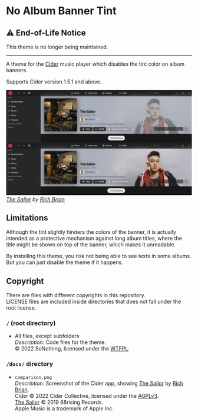 # No Album Banner Tint

## ⚠ End-of-Life Notice

This theme is no longer being maintained.

---

A theme for the [Cider] music player which disables the tint color on album banners.

Supports Cider version 1.5.1 and above.

![Comparison of the Cider interface before and after applying the theme](https://raw.githubusercontent.com/SoNothingMC/Cider_NoHeroTint/main/docs/comparison.png)  
*[The Sailor] by [Rich Brian]*

## Limitations

Although the tint slightly hinders the colors of the banner, it is actually intended as a protective mechanism against long album titles, where the title might be shown on top of the banner, which makes it unreadable.

By installing this theme, you risk not being able to see texts in some albums.  
But you can just disable the theme if it happens.

## Copyright

There are files with different copyrights in this repository.  
LICENSE files are included inside directories that does not fall under the root license.

### `/` (root directory)

* All files, except subfolders  
*Description:* Code files for the theme.  
© 2022 SoNothing, licensed under the [WTFPL].

### `/docs/` directory

* `comparison.png`  
*Description:* Screenshot of the Cider app, showing [The Sailor] by [Rich Brian].  
Cider © 2022 Cider Collective, licensed under the [AGPLv3].  
[The Sailor] © 2019 88rising Records.  
Apple Music is a trademark of Apple Inc.  

[Cider]: https://cider.sh/
[The Sailor]: https://geo.music.apple.com/album/1469319614/
[Rich Brian]: https://geo.music.apple.com/artist/1023207266/
[WTFPL]: https://github.com/SoNothingMC/Cider_NoHeroTint/blob/main/LICENSE/
[AGPLv3]: https://github.com/ciderapp/Cider/blob/2804de5f15824ea13c6f64430f828cb665e1dfe9/LICENSE/

